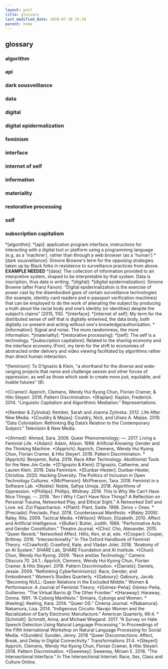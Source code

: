 ```yaml
---
layout: post
title: glossary
last_modified_date: 2020-07-30 15:26
parent: home
---
```


## glossary

### algorithm
### api
### dark sousveillance
### data
### digital
### digital epidermalization
### feminism
### interface
### internet of self
### information
### materiality
### restorative processing
### self 
### subscription capitalism


<!-- glossary -->
<!-- field1 -->
<!-- field2 -->
*[algorithm]:
*[api]: application program interface, instructions for interacting with a digital tool or platform using a programming language (e.g. as a 'machine'), rather than through a web browser (as a 'human')
*[dark sousveillance]: Simone Browne's term for the opposing strategies taken up by Black folks in resistence to surveillance practices from above. **EXAMPLE NEEDED**
*[data]: The collection of information provided to an interpretive system, shaped to be interpretable by that system. Data is inscription, thus data is writing. 
*[digital]:
*[digital epidermalization]: Simone Browne (after Franz Fanon): “Digital epidermalization is the exercise of power cast by the disembodied gaze of certain surveillance technologies (for example, identity card readers and e-passport verification machines) that can be employed to do the work of alienating the subject by producing a truth about the racial body and one’s identity (or identities) despite the subject’s claims” (2015, 110).
*[interface]:
*[internet of self]: My term for the distributed sense of self that is digitally entwined, the data body, both digitally co-present and acting without one's knowledge/authorization.
*[information]: Signal and noise. The more randomness, the more information.
*[materiality]:
*[restorative processing]:
*[self]: The self is a technology.
*[subscription capitalism]: Related to the sharing economy and the interface economy (Finn), my term for the shift to economies of abstracted order delivery and video viewing facilitated by algorithms rather than direct human interaction.
<!-- field3 -->
*[feminism]: To D’Ignazio & Klein, "a shorthand for the diverse and wide-ranging projects that name and challenge sexism and other forces of oppression, as well as those which seek to create more just, equitable, and livable futures" (6).

<!-- references -->
<!-- field1 -->
*[Cramer]: Apprich, Clemens, Wendy Hui Kyong Chun, Florian Cramer, & Hito Steyerl. 2018. 
Pattern Discrimination.
*[Kaplan]: Kaplan, Frederick. 2014. “Linguistic Capitalism and Algorithmic Mediation.” Representations.

<!-- field2 -->
*[Kember & Zylinska]: Kember, Sarah and Joanna Zylinska. 2012. Life After New Media.
*[Couldry & Mejias]: Couldry, Nick, and Ulises A. Mejias. 2019. “Data Colonialism: Rethinking Big Data’s Relation to the Contemporary Subject.” Television & New Media.

<!-- field3 -->
*[Ahmed]: Ahmed, Sara. 2006. Queer Phenomenology; —. 2017. Living a Feminist Life.
*[Adam]: Adam, Alison. 1998. Artificial Knowing: Gender and the Thinking Machine.
*[Apprich]: Apprich, Clemens, Wendy Hui Kyong Chun, Florian Cramer, & Hito Steyerl. 2018. 
Pattern Discrimination.
*[Apprich]: Benjamin, Ruha. 2019. Race After Technology: Abolitionist Tools for the New Jim Code.
*[D’Ignazio & Klein]: D’Ignazio, Catherine, and Lauren Klein. 2019. Data Feminism. 
*[Dunbar-Hester]: Dunbar-Hester, Christina. 2020. Hacking Diversity: The Politics of Inclusion in Open Technology Cultures. 
*[McPherson]: McPherson, Tara. 2018. Feminist in a Software Lab. 
*[Noble]: Noble, Safiya Umoja. 2018. Algorithms of Oppression.
*[Phillips]: Phillips, Whitney. 2016. This Is Why We Can’t Have Nice Things; --. 2018. “Am I Why I Can’t Have Nice Things? A Reflection on Personal Trauma, Networked Play, and Ethical Sight.” A Networked Self and Love. ed. Zizi Papacharissi.
*[Plant]: Plant, Sadie. 1998. Zeros + Ones. 
*[Preciado]: Preciado, Paul. 2018. Countersexual Manifesto.
*[Raley 2009]: Raley, Rita. 2009. Tactical Media. 
*[Wilson]: Wilson, Elizabeth. 2010. Affect and Artificial Intelligence.
*[Butler]: Butler, Judith. 1988. “Performative Acts and Gender Constitution.” Theatre Journal.
*[Cho]: Cho, Alexander. 2015. “Queer Reverb.” Networked Affect. Hillis, Ken, et al, eds.
*[Cooper]: Cooper, Brittney. 2016. “Intersectionality.” In The Oxford Handbook of Feminist Theory.
*[Crawford]: Crawford, Kate, and Vladan Joler. 2018. “Anatomy of an AI System.” SHARE Lab, SHARE Foundation and AI Institute.
*[Chun]: Chun, Wendy Hui Kyong. 2009. “Race and/as Technology.” Camera Obscura 70. 24:1.; Apprich, Clemens, Wendy Hui Kyong Chun, Florian Cramer, & Hito Steyerl. 2018. 
Pattern Discrimination.
*[Daniels]: Daniels, Jessie. 2009. “Rethinking Cyberfeminism(s): Race, Gender, and Embodiment.” Women’s Studies Quarterly.
*[Gaboury]: Gaboury, Jacob. “Becoming NULL: Queer Relations in the Excluded Middle.” Women & Performance: A Journal of Feminist Theory.
*[Gómez-Peña]: Gómez-Peña, Guillermo. “The Virtual Barrio @ The Other Frontier.”
*[Haraway]: Haraway, Donna. 1991. “A Cyborg Manifesto.” Simians, Cyborgs and Women.
*[Keeling]: Keeling, Kara. 2014. “Queer OS.” Cinema Journal.
*[Nakamura]: Nakamura, Lisa. 2014. “Indigenous Circuits: Navajo Women and the Racialization of Early Electronic Manufacture.” American Quarterly, 66:4.
*[Schmidt]: Schmidt, Anna, and Michael Wiegand. 2017. “A Survey on Hate Speech Detection Using Natural Language Processing.” In Proceedings of the Fifth International Workshop on Natural Language Processing for Social Media.
*[Sundén]: Sundén, Jenny. 2018 “Queer Disconnections: Affect, Break, and Delay in Digital Connectivity.” Transformations 31:4. 
*[Steyerl]: Apprich, Clemens, Wendy Hui Kyong Chun, Florian Cramer, & Hito Steyerl. 2018. 
Pattern Discrimination.
*[Sweeney]: Sweeney, Miriam E. 2016. “The Intersectional Interface.” In The Intersectional Internet: Race, Sex, Class and Culture Online.